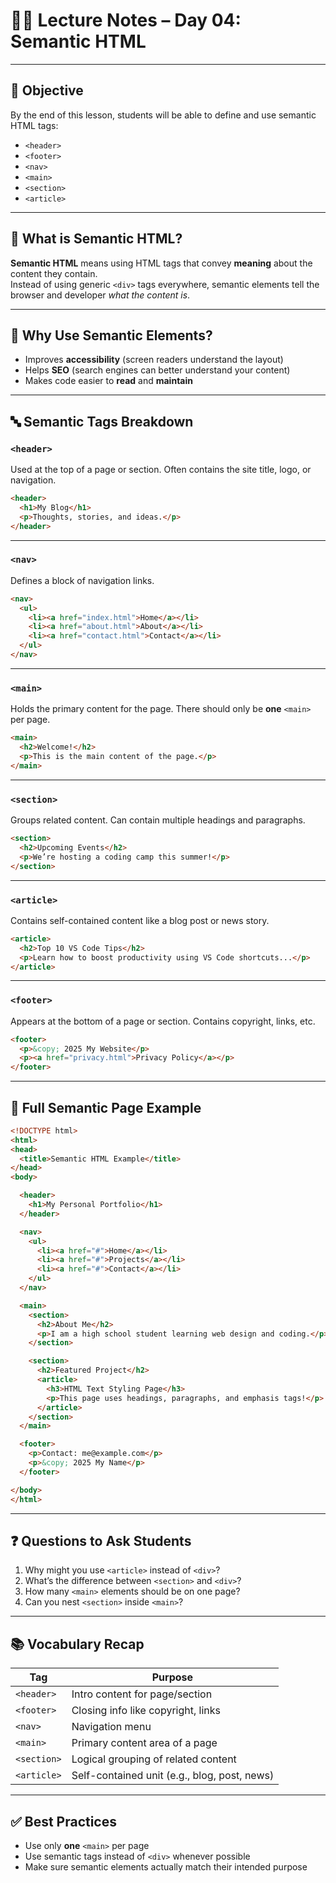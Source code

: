 # 👩‍🏫 Lecture Notes – Day 04: Semantic HTML

---

## 🎯 Objective

By the end of this lesson, students will be able to define and use semantic HTML tags:
- `<header>`
- `<footer>`
- `<nav>`
- `<main>`
- `<section>`
- `<article>`

---

## 🧠 What is Semantic HTML?

**Semantic HTML** means using HTML tags that convey **meaning** about the content they contain.  
Instead of using generic `<div>` tags everywhere, semantic elements tell the browser and developer *what the content is*.

---

## 🧱 Why Use Semantic Elements?

- Improves **accessibility** (screen readers understand the layout)
- Helps **SEO** (search engines can better understand your content)
- Makes code easier to **read** and **maintain**

---

## 🔤 Semantic Tags Breakdown

### `<header>`
Used at the top of a page or section. Often contains the site title, logo, or navigation.

```html
<header>
  <h1>My Blog</h1>
  <p>Thoughts, stories, and ideas.</p>
</header>
```

---

### `<nav>`
Defines a block of navigation links.

```html
<nav>
  <ul>
    <li><a href="index.html">Home</a></li>
    <li><a href="about.html">About</a></li>
    <li><a href="contact.html">Contact</a></li>
  </ul>
</nav>
```

---

### `<main>`
Holds the primary content for the page. There should only be **one** `<main>` per page.

```html
<main>
  <h2>Welcome!</h2>
  <p>This is the main content of the page.</p>
</main>
```

---

### `<section>`
Groups related content. Can contain multiple headings and paragraphs.

```html
<section>
  <h2>Upcoming Events</h2>
  <p>We’re hosting a coding camp this summer!</p>
</section>
```

---

### `<article>`
Contains self-contained content like a blog post or news story.

```html
<article>
  <h2>Top 10 VS Code Tips</h2>
  <p>Learn how to boost productivity using VS Code shortcuts...</p>
</article>
```

---

### `<footer>`
Appears at the bottom of a page or section. Contains copyright, links, etc.

```html
<footer>
  <p>&copy; 2025 My Website</p>
  <p><a href="privacy.html">Privacy Policy</a></p>
</footer>
```

---

## 🧪 Full Semantic Page Example

```html
<!DOCTYPE html>
<html>
<head>
  <title>Semantic HTML Example</title>
</head>
<body>

  <header>
    <h1>My Personal Portfolio</h1>
  </header>

  <nav>
    <ul>
      <li><a href="#">Home</a></li>
      <li><a href="#">Projects</a></li>
      <li><a href="#">Contact</a></li>
    </ul>
  </nav>

  <main>
    <section>
      <h2>About Me</h2>
      <p>I am a high school student learning web design and coding.</p>
    </section>

    <section>
      <h2>Featured Project</h2>
      <article>
        <h3>HTML Text Styling Page</h3>
        <p>This page uses headings, paragraphs, and emphasis tags!</p>
      </article>
    </section>
  </main>

  <footer>
    <p>Contact: me@example.com</p>
    <p>&copy; 2025 My Name</p>
  </footer>

</body>
</html>
```

---

## ❓ Questions to Ask Students

1. Why might you use `<article>` instead of `<div>`?
2. What’s the difference between `<section>` and `<div>`?
3. How many `<main>` elements should be on one page?
4. Can you nest `<section>` inside `<main>`?

---

## 📚 Vocabulary Recap

| Tag         | Purpose                                      |
|-------------|----------------------------------------------|
| `<header>`  | Intro content for page/section               |
| `<footer>`  | Closing info like copyright, links           |
| `<nav>`     | Navigation menu                              |
| `<main>`    | Primary content area of a page               |
| `<section>` | Logical grouping of related content          |
| `<article>` | Self-contained unit (e.g., blog, post, news) |

---

## ✅ Best Practices

- Use only **one** `<main>` per page
- Use semantic tags instead of `<div>` whenever possible
- Make sure semantic elements actually match their intended purpose

